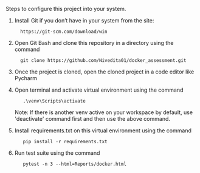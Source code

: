 Steps to configure this project into your system.

1.	Install Git if you don’t have in your system from the site: 

          https://git-scm.com/download/win

2.	Open Git Bash and clone this repository in a directory using the command 

          git clone https://github.com/Nivedita01/docker_assessment.git

3. Once the project is cloned, open the cloned project in a code editor like Pycharm

4. Open terminal and activate virtual environment using the command

          .\venv\Scripts\activate
          
   Note: If there is another venv active on your workspace by default, use 'deactivate' command first and then use the above command.

5. Install requirements.txt on this virtual environment using the command

          pip install -r requirements.txt

6. Run test suite using the command 

          pytest -n 3 --html=Reports/docker.html

